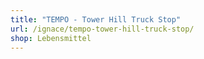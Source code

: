 ```yaml
---
title: "TEMPO - Tower Hill Truck Stop"
url: /ignace/tempo-tower-hill-truck-stop/
shop: Lebensmittel
---
```


